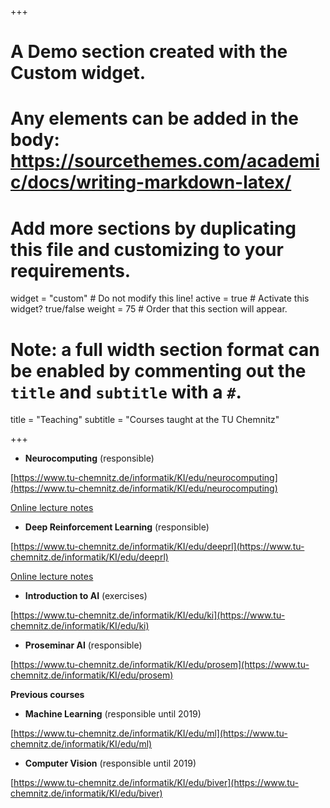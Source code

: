+++
# A Demo section created with the Custom widget.
# Any elements can be added in the body: https://sourcethemes.com/academic/docs/writing-markdown-latex/
# Add more sections by duplicating this file and customizing to your requirements.

widget = "custom"  # Do not modify this line!
active = true  # Activate this widget? true/false
weight = 75  # Order that this section will appear.

# Note: a full width section format can be enabled by commenting out the `title` and `subtitle` with a `#`.
title = "Teaching"
subtitle = "Courses taught at the TU Chemnitz"

+++

* **Neurocomputing** (responsible)

[https://www.tu-chemnitz.de/informatik/KI/edu/neurocomputing](https://www.tu-chemnitz.de/informatik/KI/edu/neurocomputing)

[Online lecture notes](https://julien-vitay.net/lecturenotes-neurocomputing)


* **Deep Reinforcement Learning** (responsible)

[https://www.tu-chemnitz.de/informatik/KI/edu/deeprl](https://www.tu-chemnitz.de/informatik/KI/edu/deeprl)

[Online lecture notes](https://julien-vitay.net/lecturenotes-deeprl)

* **Introduction to AI** (exercises)

[https://www.tu-chemnitz.de/informatik/KI/edu/ki](https://www.tu-chemnitz.de/informatik/KI/edu/ki)

* **Proseminar AI** (responsible)

[https://www.tu-chemnitz.de/informatik/KI/edu/prosem](https://www.tu-chemnitz.de/informatik/KI/edu/prosem)

**Previous courses**

* **Machine Learning** (responsible until 2019)

[https://www.tu-chemnitz.de/informatik/KI/edu/ml](https://www.tu-chemnitz.de/informatik/KI/edu/ml)

* **Computer Vision** (responsible until 2019)

[https://www.tu-chemnitz.de/informatik/KI/edu/biver](https://www.tu-chemnitz.de/informatik/KI/edu/biver)